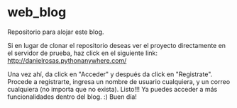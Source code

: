 # web_blog
Repositorio para alojar este blog.  

Si en lugar de clonar el repositorio deseas ver el proyecto directamente en el servidor de prueba, haz click en el siguiente link:  
http://danielrosas.pythonanywhere.com/  


Una vez ahí, da click en "Acceder" y después da click en "Registrate". Procede a registrarte, ingresa un nombre de usuario cualquiera, y un correo cualquiera (no importa que no exista). Listo!!! Ya puedes acceder a más funcionalidades dentro del blog. :) Buen día!
